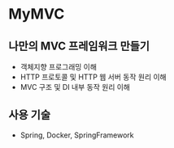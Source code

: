 # MyMVC

## 나만의 MVC 프레임워크 만들기 

- 객체지향 프로그래밍 이해
- HTTP 프로토콜 및 HTTP 웹 서버 동작 원리 이해
- MVC 구조 및 DI 내부 동작 원리 이해

## 사용 기술 
- Spring, Docker, SpringFramework

